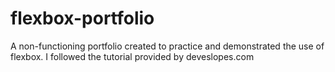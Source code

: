 # flexbox-portfolio

A non-functioning portfolio created to practice and demonstrated the use of flexbox.
I followed the tutorial provided by deveslopes.com
